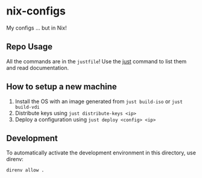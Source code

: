 # nix-configs

My configs ... but in Nix!

## Repo Usage

All the commands are in the `justfile`! Use the
[just](https://github.com/casey/just) command to list them and read
documentation.

## How to setup a new machine

1. Install the OS with an image generated from `just build-iso` or
  `just build-vdi`
2. Distribute keys using `just distribute-keys <ip>`
3. Deploy a configuration using `just deploy <config> <ip>`

## Development

To automatically activate the development environment in this directory, use
direnv:

```sh
direnv allow .
```
